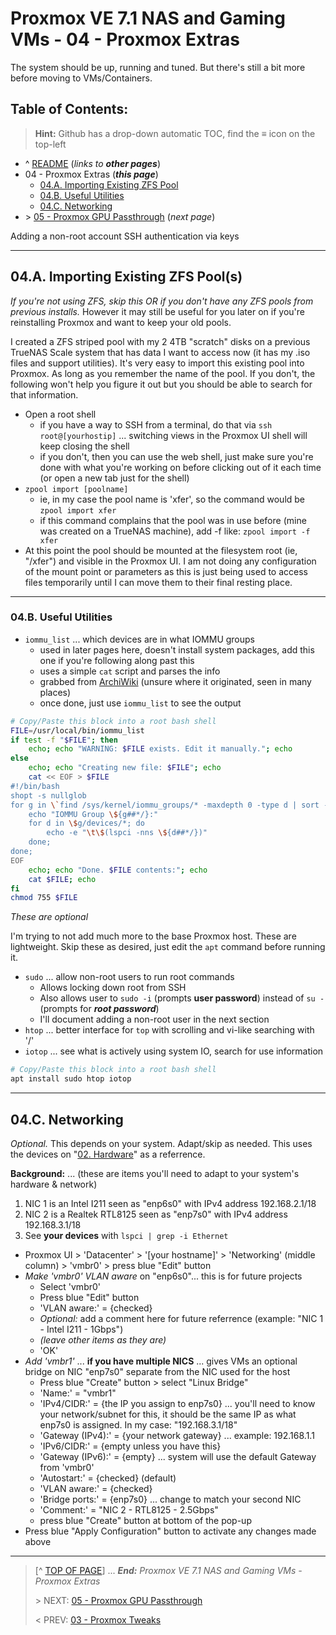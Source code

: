 # Proxmox VE 7.1 NAS and Gaming VMs - 04 - Proxmox Extras  

The system should be up, running and tuned. But there's still a bit more before moving to VMs/Containers.

## Table of Contents:
> **Hint:** Github has a drop-down automatic TOC, find the **≡** icon on the top-left

* ^ [README](README.md)  (*links to* ***other pages***)
* 04 - Proxmox Extras (***this page***)
    + [04.A. Importing Existing ZFS Pool](#04a-importing-existing-zfs-pool)
    + [04.B. Useful Utilities](#04b-useful-utilities)
    + [04.C. Networking](#04c-networking)
* \> [05 - Proxmox GPU Passthrough](05.ProxmoxGPUPassthrough.md) (*next page*)

Adding a non-root account
SSH authentication via keys

---

## 04.A. Importing Existing ZFS Pool(s)

*If you're not using ZFS, skip this OR if you don't have any ZFS pools from previous installs.* However it may still be useful for you later on if you're reinstalling Proxmox and want to keep your old pools. 

I created a ZFS striped pool with my 2 4TB "scratch" disks on a previous TrueNAS Scale system that has data I want to access now (it has my .iso files and support utilities). It's very easy to import this existing pool into Proxmox. As long as you remember the name of the pool. If you don't, the following won't help you figure it out but you should be able to search for that information. 

* Open a root shell 
    + if you have a way to SSH from a terminal, do that via `ssh root@[yourhostip]` ... switching views in the Proxmox UI shell will keep closing the shell
    + if you don't, then you can use the web shell, just make sure you're done with what you're working on before clicking out of it each time (or open a new tab just for the shell)
* `zpool import [poolname]`
    + ie, in my case the pool name is 'xfer', so the command would be `zpool import xfer`
    + if this command complains that the pool was in use before (mine was created on a TrueNAS machine), add -f like: `zpool import -f xfer`
* At this point the pool should be mounted at the filesystem root (ie, "/xfer") and visible in the Proxmox UI. I am not doing any configuration of the mount point or parameters as this is just being used to access files temporarily until I can move them to their final resting place. 

---

### 04.B. Useful Utilities

* `iommu_list` ... which devices are in what IOMMU groups
    + used in later pages here, doesn't install system packages, add this one if you're following along past this
    + uses a simple `cat` script and parses the info
    + grabbed from [ArchiWiki](https://wiki.archlinux.org/title/PCI_passthrough_via_OVMF) (unsure where it originated, seen in many places)
    + once done, just use `iommu_list` to see the output

```bash
# Copy/Paste this block into a root bash shell
FILE=/usr/local/bin/iommu_list
if test -f "$FILE"; then
    echo; echo "WARNING: $FILE exists. Edit it manually."; echo
else
    echo; echo "Creating new file: $FILE"; echo
    cat << EOF > $FILE
#!/bin/bash
shopt -s nullglob
for g in \`find /sys/kernel/iommu_groups/* -maxdepth 0 -type d | sort -V\`; do
    echo "IOMMU Group \${g##*/}:"
    for d in \$g/devices/*; do
        echo -e "\t\$(lspci -nns \${d##*/})"
    done;
done;
EOF
    echo; echo "Done. $FILE contents:"; echo
    cat $FILE; echo
fi
chmod 755 $FILE
```

*These are optional*

I'm trying to not add much more to the base Proxmox host. These are lightweight. Skip these as desired, just edit the `apt` command before running it. 

* `sudo` ... allow non-root users to run root commands
    + Allows locking down root from SSH
    + Also allows user to `sudo -i` (prompts **user password**) instead of `su -` (prompts for ***root password***)
    + I'll document adding a non-root user in the next section
* `htop` ... better interface for `top` with scrolling and vi-like searching with '/'
* `iotop` ... see what is actively using system IO, search for use information

```bash
# Copy/Paste this block into a root bash shell
apt install sudo htop iotop
```

---

## 04.C. Networking

*Optional.* This depends on your system. Adapt/skip as needed. This uses the devices on "[02. Hardware](02.Hardware.md)" as a referrence.

**Background:** ... (these are items you'll need to adapt to your system's hardware & network)

1. NIC 1 is an Intel I211 seen as "enp6s0" with IPv4 address 192.168.2.1/18
2. NIC 2 is a Realtek RTL8125 seen as "enp7s0" with IPv4 address 192.168.3.1/18
3. See **your devices** with `lspci | grep -i Ethernet`

* Proxmox UI > 'Datacenter' > '[your hostname]' > 'Networking' (middle column) > 'vmbr0' > press blue "Edit" button
* *Make 'vmbr0' VLAN aware* on "enp6s0"... this is for future projects
    + Select 'vmbr0'
    + Press blue "Edit" button
    + 'VLAN aware:' = {checked}
    + *Optional:* add a comment here for future referrence (example: "NIC 1 - Intel I211 - 1Gbps")
    + *(leave other items as they are)*
    + 'OK'
* *Add 'vmbr1'* ... **if you have multiple NICS** ... gives VMs an optional bridge on NIC "enp7s0" separate from the NIC used for the host
    + Press blue "Create" button > select "Linux Bridge"
    + 'Name:' = "vmbr1"
    + 'IPv4/CIDR:' = {the IP you assign to enp7s0} ... you'll need to know your network/subnet for this, it should be the same IP as what enp7s0 is assigned. In my case: "192.168.3.1/18"
    + 'Gateway (IPv4):' = {your network gateway} ... example: 192.168.1.1
    + 'IPv6/CIDR:' = {empty unless you have this}
    + 'Gateway (IPv6):' = {empty} ... system will use the default Gateway from 'vmbr0'
    + 'Autostart:' = {checked} (default)
    + 'VLAN aware:' = {checked}
    + 'Bridge ports:' = {enp7s0} ... change to match your second NIC
    + 'Comment:' = "NIC 2 - RTL8125 - 2.5Gbps"
    + press blue "Create" button at bottom of the pop-up
* Press blue "Apply Configuration" button to activate any changes made above

---
> [^ [TOP OF PAGE](#proxmox-ve-71-nas-and-gaming-vms---04---proxmox-extras)] ... ***End:*** *Proxmox VE 7.1 NAS and Gaming VMs - Proxmox Extras*
> 
> \> NEXT: [05 - Proxmox GPU Passthrough](05.ProxmoGPUPassthrough.md)
>
> \< PREV: [03 - Proxmox Tweaks](03.ProxmoxTweaks.md)
